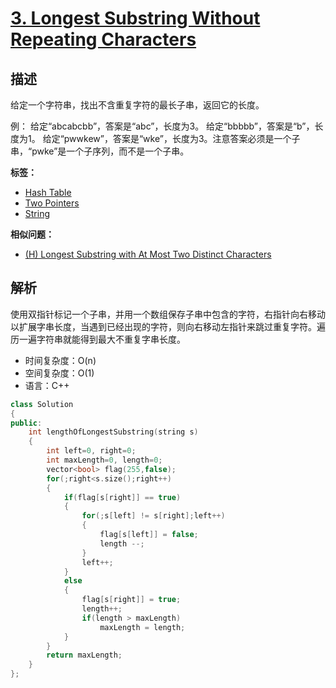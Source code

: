 # [3. Longest Substring Without Repeating Characters](https://leetcode.com/problems/longest-substring-without-repeating-characters/#/description)


## 描述
给定一个字符串，找出不含重复字符的最长子串，返回它的长度。

例：
给定“abcabcbb”，答案是“abc”，长度为3。
给定“bbbbb”，答案是“b”，长度为1。
给定“pwwkew”，答案是“wke”，长度为3。注意答案必须是一个子串，“pwke”是一个子序列，而不是一个子串。

**标签：** 
* [Hash Table](https://leetcode.com/tag/hash-table/) 
* [Two Pointers](https://leetcode.com/tag/two-pointers/) 
* [String](https://leetcode.com/tag/string/)

**相似问题：** 
* [(H) Longest Substring with At Most Two Distinct Characters](https://leetcode.com/problems/longest-substring-with-at-most-two-distinct-characters/)



## 解析
使用双指针标记一个子串，并用一个数组保存子串中包含的字符，右指针向右移动以扩展字串长度，当遇到已经出现的字符，则向右移动左指针来跳过重复字符。遍历一遍字符串就能得到最大不重复字串长度。

- 时间复杂度：O(n)  
- 空间复杂度：O(1)
- 语言：C++

```C++
class Solution 
{
public:
    int lengthOfLongestSubstring(string s) 
    {
        int left=0, right=0;
        int maxLength=0, length=0;
        vector<bool> flag(255,false);
        for(;right<s.size();right++)
        {
            if(flag[s[right]] == true)
            {
                for(;s[left] != s[right];left++)
                {
                    flag[s[left]] = false;
                    length --;
                }
                left++;
            }
            else
            {
                flag[s[right]] = true;
                length++;
                if(length > maxLength) 
                    maxLength = length;
            }
        }
        return maxLength;
    }
};
```

